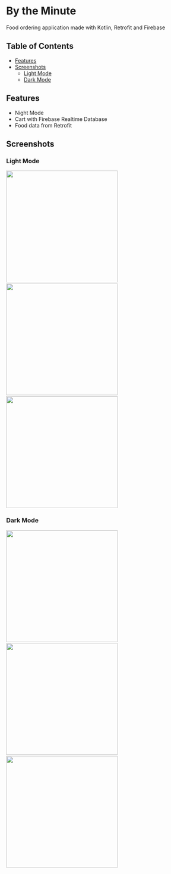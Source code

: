 # By the Minute
Food ordering application made with Kotlin, Retrofit and Firebase

## Table of Contents
- [Features](#features)
- [Screenshots](#screenshots)
  - [Light Mode](#light-mode)
  - [Dark Mode](#dark-mode)


## Features

- Night Mode
- Cart with Firebase Realtime Database
- Food data from Retrofit

## Screenshots

### Light Mode
<img src="/screenshots/screen_light.jpg" width="300">&nbsp;&nbsp;<img src="/screenshots/screen_light_2.jpg" width="300">&nbsp;&nbsp;<img src="/screenshots/screen_light_3.jpg" width="300">

### Dark Mode

<img src="/screenshots/screen_dark.jpg" width="300">&nbsp;&nbsp;<img src="/screenshots/screen_dark_2.jpg" width="300">&nbsp;&nbsp;<img src="/screenshots/screen_dark_3.jpg" width="300">
